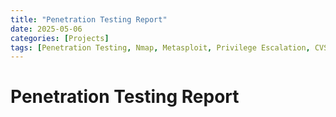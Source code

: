```yaml
---
title: "Penetration Testing Report"
date: 2025-05-06
categories: [Projects]
tags: [Penetration Testing, Nmap, Metasploit, Privilege Escalation, CVSS Scoring, MITRE ATT&CK, Brute Force, Reverse Shells, Linux Enumeration, Windows Exploitation, Vulnerability Assessment, Reporting, OSCP Prep, Ethical Hacking, Red Team Simulation]
---
```


# Penetration Testing Report
